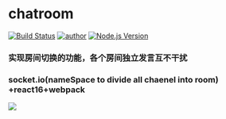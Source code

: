 # chatroom

[![Build Status](https://img.shields.io/badge/build-passing-lightgreen.svg)](https://peng.pipk.top)
[![author](https://img.shields.io/badge/author-peng-blue.svg)](http://pengliheng.github.io/dist)
[![Node.js Version](https://img.shields.io/badge/node.js-8.7.0-blue.svg)](http://nodejs.org/download)

### 实现房间切换的功能，各个房间独立发言互不干扰

### socket.io(nameSpace to divide all chaenel into room) +react16+webpack

![](https://i.loli.net/2017/10/04/59d488c469479.png)
